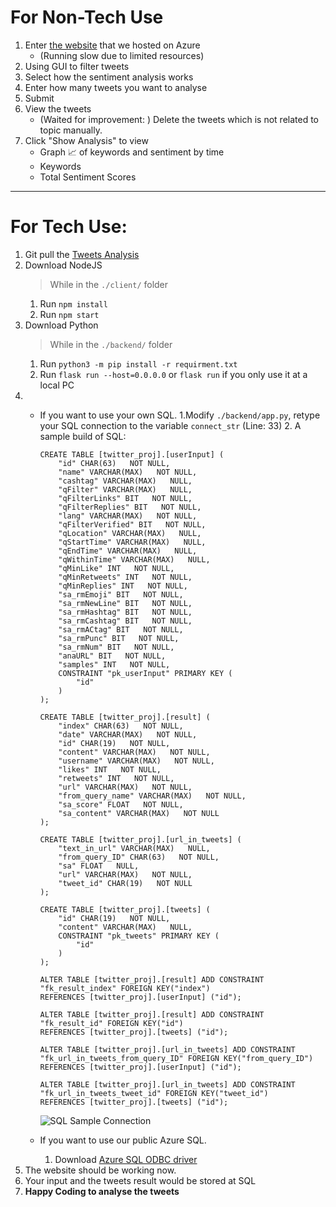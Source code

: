# For Non-Tech Use
1. Enter [the website](http://tweet-analysis.killicit.com/) that we hosted on Azure 
    - (Running slow due to limited resources)
1. Using GUI to filter tweets
1. Select how the sentiment analysis works
1. Enter how many tweets you want to analyse
1. Submit
1. View the tweets
    - (Waited for improvement: ) Delete the tweets which is not related to topic manually.
1. Click "Show Analysis" to view
    - Graph 📈 of keywords and sentiment by time
    - Keywords
    - Total Sentiment Scores

---

# For Tech Use:
1. Git pull the [Tweets Analysis](https://github.com/wingyeung0317/JDE-TweetsAnalysis)
1. Download NodeJS
    > While in the ```./client/``` folder
    1. Run ```npm install```
    1. Run ```npm start```
1. Download Python
    > While in the ```./backend/``` folder
    1. Run ```python3 -m pip install -r requirment.txt```
    1. Run ```flask run --host=0.0.0.0``` or 
    ```flask run``` if you only use it at a local PC
1. - If you want to use your own SQL. 
        1.Modify ```./backend/app.py```, retype your SQL connection to the variable ```connect_str``` (Line: 33)
        2. A sample build of SQL:
        ```
        CREATE TABLE [twitter_proj].[userInput] (
            "id" CHAR(63)   NOT NULL,
            "name" VARCHAR(MAX)   NOT NULL,
            "cashtag" VARCHAR(MAX)   NULL,
            "qFilter" VARCHAR(MAX)   NULL,
            "qFilterLinks" BIT   NOT NULL,
            "qFilterReplies" BIT   NOT NULL,
            "lang" VARCHAR(MAX)   NOT NULL,
            "qFilterVerified" BIT   NOT NULL,
            "qLocation" VARCHAR(MAX)   NULL,
            "qStartTime" VARCHAR(MAX)   NULL,
            "qEndTime" VARCHAR(MAX)   NULL,
            "qWithinTime" VARCHAR(MAX)   NULL,
            "qMinLike" INT   NOT NULL,
            "qMinRetweets" INT   NOT NULL,
            "qMinReplies" INT   NOT NULL,
            "sa_rmEmoji" BIT   NOT NULL,
            "sa_rmNewLine" BIT   NOT NULL,
            "sa_rmHashtag" BIT   NOT NULL,
            "sa_rmCashtag" BIT   NOT NULL,
            "sa_rmACtag" BIT   NOT NULL,
            "sa_rmPunc" BIT   NOT NULL,
            "sa_rmNum" BIT   NOT NULL,
            "anaURL" BIT   NOT NULL,
            "samples" INT   NOT NULL,
            CONSTRAINT "pk_userInput" PRIMARY KEY (
                "id"
            )
        );

        CREATE TABLE [twitter_proj].[result] (
            "index" CHAR(63)   NOT NULL,
            "date" VARCHAR(MAX)   NOT NULL,
            "id" CHAR(19)   NOT NULL,
            "content" VARCHAR(MAX)   NOT NULL,
            "username" VARCHAR(MAX)   NOT NULL,
            "likes" INT   NOT NULL,
            "retweets" INT   NOT NULL,
            "url" VARCHAR(MAX)   NOT NULL,
            "from_query_name" VARCHAR(MAX)   NOT NULL,
            "sa_score" FLOAT   NOT NULL,
            "sa_content" VARCHAR(MAX)   NOT NULL
        );

        CREATE TABLE [twitter_proj].[url_in_tweets] (
            "text_in_url" VARCHAR(MAX)   NULL,
            "from_query_ID" CHAR(63)   NOT NULL,
            "sa" FLOAT   NULL,
            "url" VARCHAR(MAX)   NOT NULL,
            "tweet_id" CHAR(19)   NOT NULL
        );

        CREATE TABLE [twitter_proj].[tweets] (
            "id" CHAR(19)   NOT NULL,
            "content" VARCHAR(MAX)   NULL,
            CONSTRAINT "pk_tweets" PRIMARY KEY (
                "id"
            )
        );

        ALTER TABLE [twitter_proj].[result] ADD CONSTRAINT "fk_result_index" FOREIGN KEY("index")
        REFERENCES [twitter_proj].[userInput] ("id");

        ALTER TABLE [twitter_proj].[result] ADD CONSTRAINT "fk_result_id" FOREIGN KEY("id")
        REFERENCES [twitter_proj].[tweets] ("id");

        ALTER TABLE [twitter_proj].[url_in_tweets] ADD CONSTRAINT "fk_url_in_tweets_from_query_ID" FOREIGN KEY("from_query_ID")
        REFERENCES [twitter_proj].[userInput] ("id");

        ALTER TABLE [twitter_proj].[url_in_tweets] ADD CONSTRAINT "fk_url_in_tweets_tweet_id" FOREIGN KEY("tweet_id")
        REFERENCES [twitter_proj].[tweets] ("id");
        ```
        ![SQL Sample Connection](:/4430ffdc1f7b41bdb8843825839661db)

    - If you want to use our public Azure SQL.
        1. Download [Azure SQL ODBC driver](https://learn.microsoft.com/en-us/sql/connect/odbc/download-odbc-driver-for-sql-server)
1. The website should be working now.
1. Your input and the tweets result would be stored at SQL
1. **Happy Coding to analyse the tweets**
